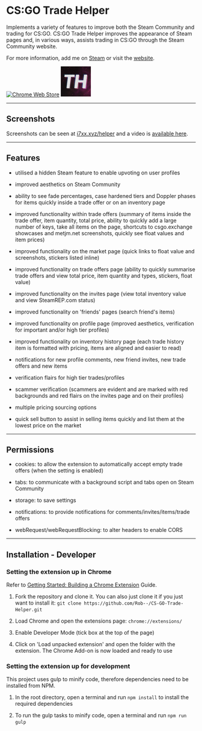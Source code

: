 # CS:GO Trade Helper

Implements a variety of features to improve both the Steam Community and trading for CS:GO.
CS:GO Trade Helper improves the appearance of Steam pages and, in various ways, assists trading in CS:GO through the Steam Community website.

For more information, add me on [Steam](https://steamcommunity.com/id/i7xx) or visit the [website](https://i7xx.xyz/helper).

[![Chrome Web Store](https://developer.chrome.com/webstore/images/ChromeWebStore_Badge_v2_206x58.png)](https://chrome.google.com/webstore/detail/csgo-trade-helper/miogdaopejcmpcjhkdaflnkcafghgkfc/)
![Icon](assets/notification.png)

---

## Screenshots

Screenshots can be seen at [i7xx.xyz/helper](https://i7xx.xyz/helper) and a video is [available here](https://www.youtube.com/watch?v=oVqyQOmdZCE).

---

## Features

- utilised a hidden Steam feature to enable upvoting on user profiles

- improved aesthetics on Steam Community

- ability to see fade percentages, case hardened tiers and Doppler phases for items quickly inside a trade offer or on an inventory page

- improved functionality within trade offers (summary of items inside the trade offer, item quantity, total price, ability to quickly add a large number of keys, take all items on the page, shortcuts to csgo.exchange showcases and metjm.net screenshots, quickly see float values and item prices)

- improved functionality on the market page (quick links to float value and screenshots, stickers listed inline)

- improved functionality on trade offers page (ability to quickly summarise trade offers and view total price, item quantity and types, stickers, float value)

- improved functionality on the invites page (view total inventory value and view SteamREP.com status)

- improved functionality on 'friends' pages (search friend's items)

- improved functionality on profile page (improved aesthetics, verification for important and/or high tier profiles)

- improved functionality on inventory history page (each trade history item is formatted with pricing, items are aligned and easier to read)

- notifications for new profile comments, new friend invites, new trade offers and new items

- verification flairs for high tier trades/profiles

- scammer verification (scammers are evident and are marked with red backgrounds and red flairs on the invites page and on their profiles)

- multiple pricing sourcing options

- quick sell button to assist in selling items quickly and list them at the lowest price on the market

---

## Permissions

- cookies: to allow the extension to automatically accept empty trade offers (when the setting is enabled)

- tabs: to communicate with a background script and tabs open on Steam Community

- storage: to save settings

- notifications: to provide notifications for comments/invites/items/trade offers

- webRequest/webRequestBlocking: to alter headers to enable CORS

---

## Installation - Developer

### Setting the extension up in Chrome

Refer to [Getting Started: Building a Chrome Extension](https://developer.chrome.com/extensions/getstarted) Guide.

1. Fork the repository and clone it. You can also just clone it if you just want to install it:
`git clone https://github.com/Rob--/CS-GO-Trade-Helper.git`

2. Load Chrome and open the extensions page: `chrome://extensions/`

3. Enable Developer Mode (tick box at the top of the page)

4. Click on 'Load unpacked extension' and open the folder with the extension. The Chrome Add-on is now loaded and ready to use

### Setting the extension up for development

This project uses gulp to minify code, therefore dependencies need to be installed from NPM.

1. In the root directory, open a terminal and run `npm install` to install the required dependencies

2. To run the gulp tasks to minify code, open a terminal and run `npm run gulp`